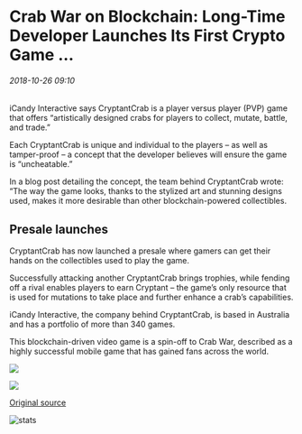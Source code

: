 # Crab War on Blockchain: Long-Time Developer Launches Its First Crypto Game ...

###### 2018-10-26 09:10

iCandy Interactive says CryptantCrab is a player versus player (PVP) game that offers “artistically designed crabs for players to collect, mutate, battle, and trade.”

Each CryptantCrab is unique and individual to the players – as well as tamper-proof – a concept that the developer believes will ensure the game is “uncheatable.”

In a blog post detailing the concept, the team behind CryptantCrab wrote: “The way the game looks, thanks to the stylized art and stunning designs used, makes it more desirable than other blockchain-powered collectibles.

## Presale launches

CryptantCrab has now launched a presale where gamers can get their hands on the collectibles used to play the game.

Successfully attacking another CryptantCrab brings trophies, while fending off a rival enables players to earn Cryptant – the game’s only resource that is used for mutations to take place and further enhance a crab’s capabilities.

iCandy Interactive, the company behind CryptantCrab, is based in Australia and has a portfolio of more than 340 games.

This blockchain-driven video game is a spin-off to Crab War, described as a highly successful mobile game that has gained fans across the world.

![](https://s3.cointelegraph.com/storage/uploads/view/61b59ad998843107e35205ef40eec53f.png)

![](https://s3.cointelegraph.com/storage/uploads/view/41953f2ff8db8fec6c301d3b145a971b.png)

[Original source](https://cointelegraph.com/news/crab-war-on-blockchain-long-time-developer-launches-its-first-crypto-game)

![stats](https://c.statcounter.com/11760860/0/a89fa40b/1/ "stats")